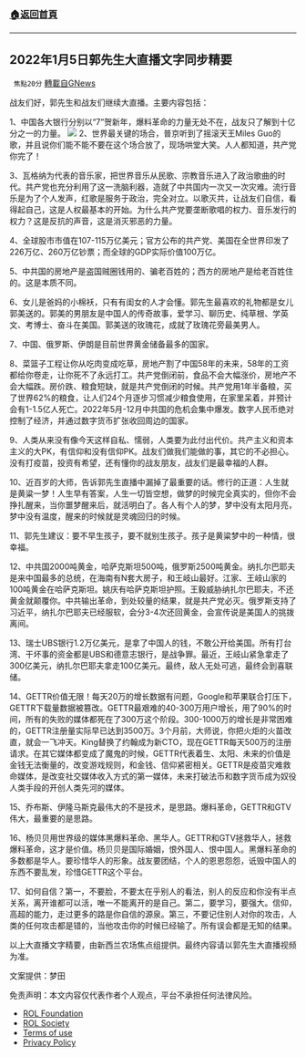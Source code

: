 ###  [:house:返回首頁](https://github.com/ourhimalayas/txt)
---


## 2022年1月5日郭先生大直播文字同步精要
` 焦點20分` [轉載自GNews](https://gnews.org/zh-hans/1825783/)

战友们好，郭先生和战友们继续大直播。主要内容包括：

1、中国各大银行分别以“7”贺新年，爆料革命的力量无处不在，战友只了解到十亿分之一的力量。
![](https://assets.gnews.org/wp-content/uploads/2022/01/a044c6b0c1a425c77fd6ddd3f582ebe5_500x0.jpg)
2、世界最关键的场合，普京听到了摇滚天王Miles Guo的歌，并且说你们能不能不要在这个场合放了，现场哄堂大笑。人人都知道，共产党你完了！

3、瓦格纳为代表的音乐家，把世界音乐从民歌、宗教音乐进入了政治歌曲的时代。共产党也充分利用了这一洗脑利器，造就了中共国内一次又一次灾难。流行音乐是为了个人发声，红歌是服务于政治，完全对立。以歌灭共，让战友们自信，看得起自己，这是人权最基本的开始。为什么共产党要垄断歌唱的权力、音乐发行的权力？这是反抗的声音，这是消灭邪恶的力量。

4、全球股市市值在107-115万亿美元；官方公布的共产党、美国在全世界印发了226万亿、260万亿钞票；而全球的GDP实际价值100万亿。

5、中共国的房地产是盗国贼圈钱用的、骗老百姓的；西方的房地产是给老百姓住的。这是本质不同。

6、女儿是爸妈的小棉袄，只有有闺女的人才会懂。郭先生最喜欢的礼物都是女儿郭美送的。郭美的男朋友是中国人的传奇故事，爱学习、聊历史、纯草根、学英文、考博士、奋斗在美国。郭美送的玫瑰花，成就了玫瑰花旁最美男人。

7、中国、俄罗斯、伊朗是目前世界黄金储备最多的国家。

8、菜篮子工程让你从吃肉变成吃草，房地产割了中国58年的未来，58年的工资都给你卷走，让你死不了永远打工。共产党倒闭前，食品不会大幅涨价，房地产不会大幅跌。房价跌、粮食短缺，就是共产党倒闭的时候。共产党用1年半备粮，买了世界62%的粮食，让人们24个月逐步习惯减少粮食使用，在家里呆着，并预计会有1-1.5亿人死亡。2022年5月-12月中共国的危机会集中爆发。数字人民币绝对控制了经济，并通过数字货币扩张收回周边的国家。

9、人类从来没有像今天这样自私、懦弱，人类要为此付出代价。共产主义和资本主义的大PK，有信仰和没有信仰PK。战友们做我们能做的事，其它的不必担心。没有打疫苗，投资有希望，还有懂你的战友朋友，战友们是最幸福的人群。

10、近百岁的大师，告诉郭先生直播中漏掉了最重要的话。修行的正道：人生就是黄粱一梦！人生早有答案，人生一切皆空想，做梦的时候完全真实的，但你不会挣扎醒来，当你噩梦醒来后，就活明白了。各人有个人的梦，梦中没有太阳月亮，梦中没有温度，醒来的时候就是灵魂回归的时候。

11、郭先生建议：要不早生孩子，要不就别生孩子。孩子是黄粱梦中的一种情，很幸福。

12、中共国2000吨黄金，哈萨克斯坦500吨，俄罗斯2500吨黄金。纳扎尔巴耶夫是来中国最多的总统，在海南有N套大房子，和王岐山最好。江家、王岐山家的100吨黄金在哈萨克斯坦。姚庆有哈萨克斯坦护照。王毅威胁纳扎尔巴耶夫，不还黄金就颠覆你。中共输出革命，到处较量的结果，就是共产党必灭。俄罗斯支持了习近平，纳扎尔巴耶夫已经服软，会分3-4次还回黄金，会宣传说是美国人的挑拨离间。

13、瑞士UBS银行1.2万亿美元，是拿了中国人的钱，不敢公开给美国。所有打台湾、干坏事的资金都是UBS和德意志银行，是战争罪。最近，王岐山紧急拿走了300亿美元，纳扎尔巴耶夫拿走100亿美元。最终，敌人无处可逃，最终会到喜联储。

14、GETTR价值无限！每天20万的增长数据有问题，Google和苹果联合打压下，GETTR下载量数据被篡改。GETTR最艰难的40-300万用户增长，用了90%的时间，所有的失败的媒体都死在了300万这个阶段。300-1000万的增长是非常困难的，GETTR注册量实际早已达到3500万。3个月前，大师说，你把火炬的火苗改直，就会一飞冲天。King替换了约翰成为新CTO，现在GETTR每天500万的注册请求。在其它媒体都变成了魔鬼的时候，GETTR代表着生、太阳、未来的价值是金钱无法衡量的，改变游戏规则，和金钱、信仰紧密相关。GETTR是疫苗灾难救命媒体，是改变社交媒体收入方式的第一媒体，未来打破法币和数字货币成为奴役人类手段的开创人类先河的媒体。

15、乔布斯、伊隆马斯克最伟大的不是技术，是思路。爆料革命，GETTR和GTV伟大，最重要的是思路。

16、杨贝贝用世界级的媒体黑爆料革命、黑华人。GETTR和GTV拯救华人，拯救爆料革命，这才是价值。杨贝贝是国际婚姻，恨外国人、恨中国人。黑爆料革命的多数都是华人。要珍惜华人的形象。战友要团结，个人的恩恩怨怨，诋毁中国人的东西不要乱发，珍惜GETTR这个平台。

17、如何自信？第一，不要脸，不要太在乎别人的看法，别人的反应和你没有半点关系，离开谁都可以活，唯一不能离开的是自己。第二，要学习，要强大。信仰，高超的能力，走过更多的路是你自信的源泉。第三，不要记住别人对你的攻击，人类的任何攻击都是错的，当他攻击你的时候已经输了。所有误会都是无知的结果。

以上大直播文字精要，由新西兰农场焦点组提供。最终内容请以郭先生大直播视频为准。

文案提供：梦田

 

免责声明：本文内容仅代表作者个人观点，平台不承担任何法律风险。

- [ROL Foundation](https://rolfoundation.org/)
- [ROL Society](https://rolsociety.org/)
- [Terms of use](https://gnews.org/terms-of-use-3/)
- [Privacy Policy](https://gnews.org/privacy-policy/)
